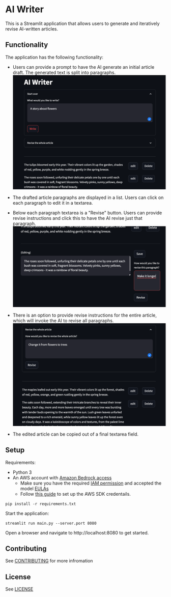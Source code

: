  # AI Writer

This is a Streamlit application that allows users to generate and iteratively revise AI-written articles.

## Functionality

The application has the following functionality:

- Users can provide a prompt to have the AI generate an initial article draft. The generated text is split into paragraphs. ![prompt screenshot](doc/initial_prompt.png)

- The drafted article paragraphs are displayed in a list. Users can click on each paragraph to edit it in a textarea. 

- Below each paragraph textarea is a "Revise" button. Users can provide revise instructions and click this to have the AI revise just that paragraph. ![revise screenshot](doc/revise.png)

- There is an option to provide revise instructions for the entire article, which will invoke the AI to revise all paragraphs. ![whole revise screenshot](doc/whole_revise.png)


- The edited article can be copied out of a final textarea field.


## Setup

Requirements:

- Python 3
- An AWS account with [Amazon Bedrock access](https://docs.aws.amazon.com/bedrock/latest/userguide/security_iam_id-based-policy-examples.html#security_iam_id-based-policy-examples-console)
	- Make sure you have the required [IAM permission](https://docs.aws.amazon.com/bedrock/latest/userguide/security_iam_id-based-policy-examples.html#security_iam_id-based-policy-examples-console) and accepted the model [EULAs](https://docs.aws.amazon.com/bedrock/latest/userguide/model-access.html)
	- Follow [this guide](https://boto3.amazonaws.com/v1/documentation/api/latest/guide/credentials.html) to set up the AWS SDK credentails.

```
pip install -r requirements.txt
```

Start the application:

```
streamlit run main.py --server.port 8080
```

Open a browser and navigate to http://localhost:8080 to get started.


## Contributing

See [CONTRIBUTING](CONTRIBUTING.md) for more infromation

## License

See [LICENSE](LICENSE)
